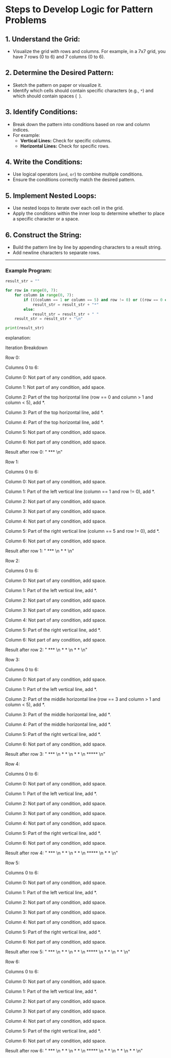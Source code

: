 # Steps to Develop Logic for Pattern Problems

## 1. Understand the Grid:
- Visualize the grid with rows and columns. For example, in a 7x7 grid, you have 7 rows (0 to 6) and 7 columns (0 to 6).

## 2. Determine the Desired Pattern:
- Sketch the pattern on paper or visualize it.
- Identify which cells should contain specific characters (e.g., `*`) and which should contain spaces (` `).

## 3. Identify Conditions:
- Break down the pattern into conditions based on row and column indices.
- For example:
  - **Vertical Lines:** Check for specific columns.
  - **Horizontal Lines:** Check for specific rows.

## 4. Write the Conditions:
- Use logical operators (`and`, `or`) to combine multiple conditions.
- Ensure the conditions correctly match the desired pattern.

## 5. Implement Nested Loops:
- Use nested loops to iterate over each cell in the grid.
- Apply the conditions within the inner loop to determine whether to place a specific character or a space.

## 6. Construct the String:
- Build the pattern line by line by appending characters to a result string.
- Add newline characters to separate rows.

---

### Example Program:

```python
result_str = ""

for row in range(0, 7):
    for column in range(0, 7):
        if (((column == 1 or column == 5) and row != 0) or ((row == 0 or row == 3) and (column > 1 and column < 5))):
            result_str = result_str + "*"
        else:
            result_str = result_str + " "
    result_str = result_str + "\n"

print(result_str)
```


explanation:

Iteration Breakdown

Row 0:

Columns 0 to 6:

  Column 0: Not part of any condition, add space.
  
  Column 1: Not part of any condition, add space.
  
  Column 2: Part of the top horizontal line (row == 0 and column > 1 and column < 5), add *.
  
  Column 3: Part of the top horizontal line, add *.
  
  Column 4: Part of the top horizontal line, add *.
  
  Column 5: Not part of any condition, add space.
  
  Column 6: Not part of any condition, add space.

Result after row 0: " *** \n"

Row 1:

Columns 0 to 6:

Column 0: Not part of any condition, add space.

Column 1: Part of the left vertical line (column == 1 and row != 0), add *.

Column 2: Not part of any condition, add space.

Column 3: Not part of any condition, add space.

Column 4: Not part of any condition, add space.

Column 5: Part of the right vertical line (column == 5 and row != 0), add *.

Column 6: Not part of any condition, add space.

Result after row 1: " *** \n * * \n"

Row 2:

Columns 0 to 6:

Column 0: Not part of any condition, add space.

Column 1: Part of the left vertical line, add *.

Column 2: Not part of any condition, add space.

Column 3: Not part of any condition, add space.

Column 4: Not part of any condition, add space.

Column 5: Part of the right vertical line, add *.

Column 6: Not part of any condition, add space.

Result after row 2: " *** \n * * \n * * \n"

Row 3:

Columns 0 to 6:

Column 0: Not part of any condition, add space.

Column 1: Part of the left vertical line, add *.

Column 2: Part of the middle horizontal line (row == 3 and column > 1 and column < 5), add *.

Column 3: Part of the middle horizontal line, add *.

Column 4: Part of the middle horizontal line, add *.

Column 5: Part of the right vertical line, add *.

Column 6: Not part of any condition, add space.

Result after row 3: " *** \n * * \n * * \n ***** \n"


Row 4:

Columns 0 to 6:

Column 0: Not part of any condition, add space.

Column 1: Part of the left vertical line, add *.

Column 2: Not part of any condition, add space.

Column 3: Not part of any condition, add space.

Column 4: Not part of any condition, add space.

Column 5: Part of the right vertical line, add *.

Column 6: Not part of any condition, add space.

Result after row 4: " *** \n * * \n * * \n ***** \n * * \n"

Row 5:

Columns 0 to 6:

Column 0: Not part of any condition, add space.

Column 1: Part of the left vertical line, add *.

Column 2: Not part of any condition, add space.

Column 3: Not part of any condition, add space.

Column 4: Not part of any condition, add space.

Column 5: Part of the right vertical line, add *.

Column 6: Not part of any condition, add space.

Result after row 5: " *** \n * * \n * * \n ***** \n * * \n * * \n"

Row 6:

Columns 0 to 6:

Column 0: Not part of any condition, add space.

Column 1: Part of the left vertical line, add *.

Column 2: Not part of any condition, add space.

Column 3: Not part of any condition, add space.

Column 4: Not part of any condition, add space.

Column 5: Part of the right vertical line, add *.

Column 6: Not part of any condition, add space.

Result after row 6: " *** \n * * \n * * \n ***** \n * * \n * * \n * * \n"
